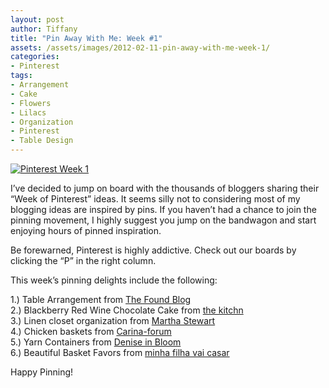```yaml
---
layout: post
author: Tiffany
title: "Pin Away With Me: Week #1"
assets: /assets/images/2012-02-11-pin-away-with-me-week-1/
categories: 
- Pinterest
tags: 
- Arrangement
- Cake
- Flowers
- Lilacs
- Organization
- Pinterest
- Table Design
---
```


[![](jekyll_uploads/2012/02/Collages1-575x425.jpg "Pinterest Week 1")](http://www.sweetpeonies.com/2012/02/pin-away-with-me-week-1/collages1/)

I’ve decided to jump on board with the thousands of bloggers sharing their “Week of Pinterest” ideas. It seems silly not to considering most of my blogging ideas are inspired by pins. If you haven’t had a chance to join the pinning movement, I highly suggest you jump on the bandwagon and start enjoying hours of pinned inspiration.

Be forewarned, Pinterest is highly addictive. Check out our boards by clicking the “P” in the right column.

This week’s pinning delights include the following:

1.) Table Arrangement from [The Found Blog](http://www.thefoundblog.com/home/category/weddings?currentPage=3)  
2.) Blackberry Red Wine Chocolate Cake from [the kitchn](http://www.thekitchn.com/blackberry-red-wine-chocolate-cake-love-olive-oil-165276)  
3.) Linen closet organization from [Martha Stewart](http://www.marthastewart.com/274903/25-closet-storage-and-office-organizers/@center/276989/organizing#slide_17)  
4.) Chicken baskets from [Carina-forum](http://carina-forum.com/ricette/appetizers/carne/0000027_en.php)  
5.) Yarn Containers from [Denise in Bloom](http://www.deniseinbloom.com/27-creative-uses-for-jars-and-recycled-bottles/)  
6.) Beautiful Basket Favors from [minha filha vai casar](http://www.minhafilhavaicasar.com/categoria/casamento/page/8/)

Happy Pinning!